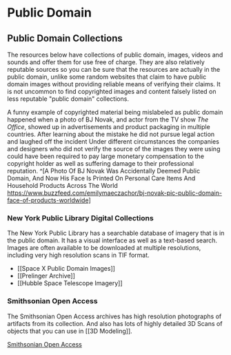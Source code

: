 # Public Domain
## Public Domain Collections 
The resources below have collections of public domain, images, videos and sounds and offer them for use free of charge. They are also relatively reputable sources so you can be sure that the resources are actually in the public domain, unlike some random websites that claim to have public domain images without providing reliable means of verifying their claims. It is not uncommon to find copyrighted images and content falsely listed on less reputable "public domain" collections. 

A funny example of copyrighted material being mislabeled as public domain happened when a photo of BJ Novak, and actor from the TV show _The Office_, showed up in advertisements and product packaging in multiple countries. After learning about the mistake he did not pursue legal action and laughed off the incident Under different circumstances the companies and designers who did not verify the source of the images they were using could have been required to pay large monetary compensation to the copyright holder as well as suffering damage to their professional reputation. ^[A Photo Of BJ Novak Was Accidentally Deemed Public Domain, And Now His Face Is Printed On Personal Care Items And Household Products Across The World https://www.buzzfeed.com/emilymaeczachor/bj-novak-pic-public-domain-face-of-products-worldwide]

### New York Public Library Digital Collections
The New York Public Library has a searchable database of imagery that is in the public domain. It has a visual interface as well as a text-based search. Images are often available to be downloaded at multiple resolutions, including very high resolution scans in TIF format.

- [[Space X Public Domain Images]]
- [[Prelinger Archive]]
- [[Hubble Space Telescope Imagery]]

### Smithsonian Open Access
The Smithsonian Open Access archives has high resolution photographs of artifacts from its collection. And also has lots of highly detailed 3D Scans of objects that you can use in [[3D Modeling]].

[Smithsonian Open Access](https://www.si.edu/openaccess)